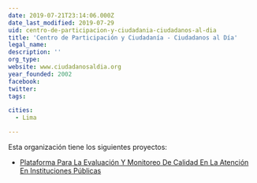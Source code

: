 ```yaml
---
date: 2019-07-21T23:14:06.000Z
date_last_modified: 2019-07-29
uid: centro-de-participacion-y-ciudadania-ciudadanos-al-dia
title: 'Centro de Participación y Ciudadanía - Ciudadanos al Día'
legal_name: 
description: ''
org_type: 
website: www.ciudadanosaldia.org
year_founded: 2002
facebook: 
twitter: 
tags:

cities: 
  - Lima

---
```


Esta organización tiene los siguientes proyectos:

- [Plataforma Para La Evaluación Y Monitoreo De Calidad En La Atención En Instituciones Públicas](/proyectos/plataforma-para-la-evaluacion-y-monitoreo-de-calidad-en-la-atencion-en-instituciones-publicas)
